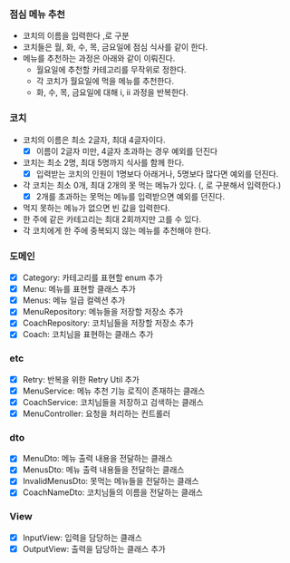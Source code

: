 ### 점심 메뉴 추천

- 코치의 이름을 입력한다 ,로 구분
- 코치들은 월, 화, 수, 목, 금요일에 점심 식사를 같이 한다.
- 메뉴를 추천하는 과정은 아래와 같이 이뤄진다.
    - 월요일에 추천할 카테고리를 무작위로 정한다.
    - 각 코치가 월요일에 먹을 메뉴를 추천한다.
    - 화, 수, 목, 금요일에 대해 i, ii 과정을 반복한다.

### 코치

- 코치의 이름은 최소 2글자, 최대 4글자이다.
    - [x] 이름이 2글자 미만, 4글자 초과하는 경우 예외를 던진다
- 코치는 최소 2명, 최대 5명까지 식사를 함께 한다.
    - [x] 입력받는 코치의 인원이 1명보다 아래거나, 5명보다 많다면 예외를 던진다.
- 각 코치는 최소 0개, 최대 2개의 못 먹는 메뉴가 있다. (, 로 구분해서 입력한다.)
    - [x] 2개를 초과하는 못먹는 메뉴를 입력받으면 예외를 던진다.
- 먹지 못하는 메뉴가 없으면 빈 값을 입력한다.
- 한 주에 같은 카테고리는 최대 2회까지만 고를 수 있다.
- 각 코치에게 한 주에 중복되지 않는 메뉴를 추천해야 한다.

### 도메인

- [x] Category: 카테고리를 표현할 enum 추가
- [x] Menu: 메뉴를 표현할 클래스 추가
- [x] Menus: 메뉴 일급 컬렉션 추가
- [x] MenuRepository: 메뉴들을 저장할 저장소 추가
- [x] CoachRepository: 코치님들을 저장할 저장소 추가
- [x] Coach: 코치님을 표현하는 클래스 추가

### etc

- [x] Retry: 반복을 위한 Retry Util 추가
- [x] MenuService: 메뉴 추천 기능 로직이 존재하는 클래스
- [x] CoachService: 코치님들을 저장하고 검색하는 클래스
- [x] MenuController: 요청을 처리하는 컨트롤러

### dto

- [x] MenuDto: 메뉴 출력 내용을 전달하는 클래스
- [x] MenusDto: 메뉴 출력 내용들을 전달하는 클래스
- [x] InvalidMenusDto: 못먹는 메뉴들을 전달하는 클래스
- [x] CoachNameDto: 코치님들의 이름을 전달하는 클래스

### View

- [x] InputView: 입력을 담당하는 클래스
- [x] OutputView: 출력을 담당하는 클래스 추가